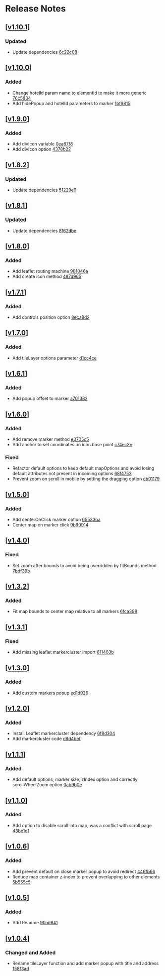 # Release Notes

## [[v1.10.1](https://github.com/edseto/map/releases/tag/1.10.1)]

### Updated

- Update dependencies [6c22c08](https://github.com/edseto/map/commit/6c22c081c0187753d9587fa8b145cb5f06d53f27 )

## [[v1.10.0](https://github.com/edseto/map/releases/tag/1.10.0)]

### Added

- Change hotelId param name to elementId to make it more generic [76c5834](https://github.com/edseto/map/commit/76c5834603a4cfacd3373e2253033a13833fe8e9)
- Add hidePopup and hotelId parameters to marker [1bf9815](https://github.com/edseto/map/commit/1bf981574fd722e9cee544bd3f3e66fecb433ecc)

## [[v1.9.0](https://github.com/edseto/map/releases/tag/1.9.0)]

### Added

- Add divIcon variable [0ea67f8](https://github.com/edseto/map/commit/0ea67f8c6b3c9d0f73fe3989240a40d2d1cae4b2)
- Add divIcon option [4378b22](https://github.com/edseto/map/commit/4378b2234cdc8f6e2c858b66a41cbed9fc4e8d98)

## [[v1.8.2](https://github.com/edseto/map/releases/tag/1.8.2)]

### Updated

- Update dependencies [51229e9](https://github.com/edseto/map/commit/51229e9b35b5f58b06b4e84c990c92ff0683871d )

## [[v1.8.1](https://github.com/edseto/map/releases/tag/1.8.1)]

### Updated

- Update dependencies [8f62dbe](https://github.com/edseto/map/commit/8f62dbef32d63b6229fdd315d88cb7142ee3c587)

## [[v1.8.0](https://github.com/edseto/map/releases/tag/1.8.0)]

### Added

- Add leaflet routing machine [981046a](https://github.com/edseto/map/commit/981046a63ea2e648463dbfb667cb14f07da8764b)
- Add create icon method [487d965](https://github.com/edseto/map/commit/487d965effb68bd1bdc93371d62824d055354193)

## [[v1.7.1](https://github.com/edseto/map/releases/tag/1.7.1)]

### Added

- Add controls position option [8eca8d2](https://github.com/edseto/map/commit/8eca8d244b6b1da432dd5e6fcd00c5a9588585cb)

## [[v1.7.0](https://github.com/edseto/map/releases/tag/1.7.0)]

### Added

- Add tileLayer options parameter [d1cc4ce](https://github.com/edseto/map/commit/d1cc4ce5ab767ffbc9e85168f646ea79f3920cd7)

## [[v1.6.1](https://github.com/edseto/map/releases/tag/1.6.1)]

### Added

- Add popup offset to marker [a701382](https://github.com/edseto/map/commit/a701382184d9f0f50cb598b43153cf171e9583a2)

## [[v1.6.0](https://github.com/edseto/map/releases/tag/1.6.0)]

### Added

- Add remove marker method [e3705c5](https://github.com/edseto/map/commit/e3705c53578e6fb735565162f3ca08c44b557198)
- Add anchor to set coordinates on icon base point [c74ec3e](https://github.com/edseto/map/commit/c74ec3efb78532c4aa8d828fde2146dea70faab6)

### Fixed

- Refactor default options to keep default mapOptions and avoid losing default attributes not present in incoming options [68f4753](https://github.com/edseto/map/commit/68f4753c83249ad12ea1384a421b266a2f2c5fa3)
- Prevent zoom on scroll in mobile by setting the dragging option [cb01179](https://github.com/edseto/map/commit/cb01179a4bcccaa55a7341950c6884041eb1a4f5)

## [[v1.5.0](https://github.com/edseto/map/releases/tag/1.5.0)]

### Added

- Add centerOnClick marker option [65533ba](https://github.com/edseto/map/commit/65533ba1d9ba74d977b2fce9983753080f32f21d)
- Center map on marker click [9b90914](https://github.com/edseto/map/commit/9b909146ba600f5252e7ba5f451715a18f9ed87f)

## [[v1.4.0](https://github.com/edseto/map/releases/tag/1.4.0)]

### Fixed

- Set zoom after bounds to avoid being overridden by fitBounds method [7bdf39b](https://github.com/edseto/map/commit/7bdf39b9073aeb56e81eee600ee12454c8f30adb)

## [[v1.3.2](https://github.com/edseto/map/releases/tag/1.3.2)]

### Added

- Fit map bounds to center map relative to all markers [6fca398](https://github.com/edseto/map/commit/6fca39864768e525123d8e4ad016408f1b103da1)

## [[v1.3.1](https://github.com/edseto/map/releases/tag/1.3.1)]

### Fixed

- Add missing leaflet markercluster import [611403b](https://github.com/edseto/map/commit/611403b9d1c0a3ff40e029447623109915ce51ee)

## [[v1.3.0](https://github.com/edseto/map/releases/tag/1.3.0)]

### Added

- Add custom markers popup [ed1d926](https://github.com/edseto/map/commit/ed1d926e2d2ed4fdc1a04605797e1d5a2bf04ad9)

## [[v1.2.0](https://github.com/edseto/map/releases/tag/1.2.0)]

### Added

- Install Leaflet markercluster dependency [6f8d304](https://github.com/edseto/map/commit/6f8d30441a62517c4574a002e96aeb8ae6d734bf)
- Add markercluster code [d8d4bef](https://github.com/edseto/map/commit/d8d4bef4df9aafd45fc6f2905cd54244c4d19c9d)

## [[v1.1.1](https://github.com/edseto/map/releases/tag/1.1.1)]

### Added

- Add default options, marker size, zIndex option and correctly scrollWheelZoom option [0ab9b0e](https://github.com/edseto/map/commit/0ab9b0ea0a8f5249411a9d4af1f61f53687f1dc0)

## [[v1.1.0](https://github.com/edseto/map/releases/tag/1.1.0)]

### Added

- Add option to disable scroll into map, was a conflict with scroll page [43be1d1](https://github.com/edseto/map/commit/43be1d16317387732b9475d47abc6e60cb51946d)

## [[v1.0.6](https://github.com/edseto/map/releases/tag/1.0.6)]

### Added

- Add prevent default on close marker popup to avoid redirect [446fb66](https://github.com/edseto/map/commit/446fb6602105eb9c4bf8e56a5363b6c18fdd7743)
- Reduce map container z-index to prevent overlapping to other elements [5b555c5](https://github.com/edseto/map/commit/5b555c5b351664fd94a6318bdc9efdbd9bd02b38)

## [[v1.0.5](https://github.com/edseto/map/releases/tag/1.0.5)]

### Added

- Add Readme [90ad641](https://github.com/edseto/map/commit/90ad6412e3e2bdd673aad55a85639a0ce7cf2062)

## [[v1.0.4](https://github.com/edseto/map/releases/tag/1.0.4)]

### Changed and Added

- Rename tileLayer function and add marker popup with title and address [158f3ad](https://github.com/edseto/map/commit/158f3ad803b184cd94f3fee01774b9eb2e458a71)